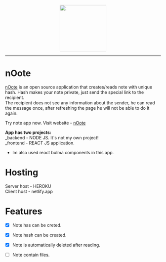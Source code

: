 <p align="center">
<img width="150" src="https://i.imgur.com/EmagqD4.png">

</p>

---

# nOote

[nOote](https://nooteapp.netlify.app/) is an open source application that creates/reads note with unique hash. Hash makes your note private, just send the special link to the recipient. <br/>
The recipient does not see any information about the sender, he can read the message once, after refreshing the page he will not be able to do it again. <br/>

Try note app now.
Visit website -
[nOote](https://nooteapp.netlify.app/)

<b>App has two projects:</b> <br/>
_backend - NODE JS. It`s not my own project!<br/>
_frontend - REACT JS application.
+ Im also used react bulma components in this app.

# Hosting

Server host - HEROKU <br/>
Client host - netlify.app


# Features

- [x] Note has can be creted.
- [x] Note hash can be created.
- [x] Note is automatically deleted after reading.
- [ ] Note contain files.


